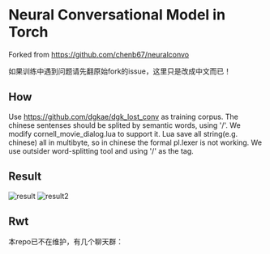 # Neural Conversational Model in Torch

Forked from https://github.com/chenb67/neuralconvo

如果训练中遇到问题请先翻原始fork的issue，这里只是改成中文而已！



## How
Use https://github.com/dgkae/dgk_lost_conv as training corpus. The chinese sentenses should be splited by semantic words, using '/'. We modify cornell_movie_dialog.lua to support it. Lua save all string(e.g. chinese) all in multibyte, so in chinese the formal pl.lexer is not working. We use outsider word-splitting tool and using '/' as the tag.

## Result

![result](a.png)
![result2](b.png)




## Rwt
本repo已不在维护，有几个聊天群：
